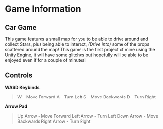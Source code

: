 # Game Information
## Car Game 
This game features a small map for you to be able to drive around and collect Stars, plus being able to interact, *(Drive into)* some of the props scattered around the map! This game is the first project of mine using the Unity Engine, it will have some glitches but hopefully will be able to be enjoyed even if for a couple of minutes!

## Controls
**WASD Keybinds**
> W - Move Forward
A - Turn Left
S - Move Backwards
D - Turn Right

**Arrow Pad**
> Up Arrow - Move Forward
Left Arrow - Turn Left
Down Arrow - Move Backwards
Right Arrow - Turn Right
